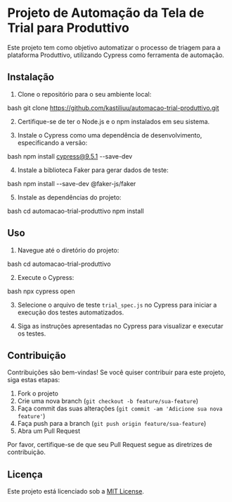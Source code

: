 # Projeto de Automação da Tela de Trial para Produttivo

Este projeto tem como objetivo automatizar o processo de triagem para a plataforma Produttivo, utilizando Cypress como ferramenta de automação.

## Instalação

1. Clone o repositório para o seu ambiente local:

bash
git clone https://github.com/kastiliuu/automacao-trial-produttivo.git


2. Certifique-se de ter o Node.js e o npm instalados em seu sistema.

3. Instale o Cypress como uma dependência de desenvolvimento, especificando a versão:

bash
npm install cypress@9.5.1 --save-dev


4. Instale a biblioteca Faker para gerar dados de teste:

bash
npm install --save-dev @faker-js/faker


5. Instale as dependências do projeto:

bash
cd automacao-trial-produttivo
npm install


## Uso

1. Navegue até o diretório do projeto:

bash
cd automacao-trial-produttivo


2. Execute o Cypress:

bash
npx cypress open


3. Selecione o arquivo de teste `trial_spec.js` no Cypress para iniciar a execução dos testes automatizados.

4. Siga as instruções apresentadas no Cypress para visualizar e executar os testes.

## Contribuição

Contribuições são bem-vindas! Se você quiser contribuir para este projeto, siga estas etapas:

1. Fork o projeto
2. Crie uma nova branch (`git checkout -b feature/sua-feature`)
3. Faça commit das suas alterações (`git commit -am 'Adicione sua nova feature'`)
4. Faça push para a branch (`git push origin feature/sua-feature`)
5. Abra um Pull Request

Por favor, certifique-se de que seu Pull Request segue as diretrizes de contribuição.

## Licença

Este projeto está licenciado sob a [MIT License](https://opensource.org/licenses/MIT).
